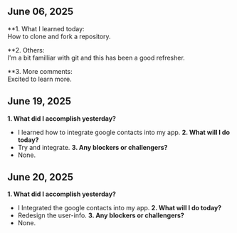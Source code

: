 ## June 06, 2025  
**1. What I learned today:  
How to clone and fork a repository.  

**2. Others:  
I'm a bit familliar with git and this has been a good refresher.  

**3. More comments:  
Excited to learn more.  

## June 19, 2025  
**1. What did I accomplish yesterday?**  
- I learned how to integrate google contacts into my app.
**2. What will I do today?**  
- Try and integrate.
**3. Any blockers or challengers?**  
- None.

## June 20, 2025  
**1. What did I accomplish yesterday?**  
- I Integrated the google contacts into my app.
**2. What will I do today?**  
- Redesign the user-info.
**3. Any blockers or challengers?**  
- None.
